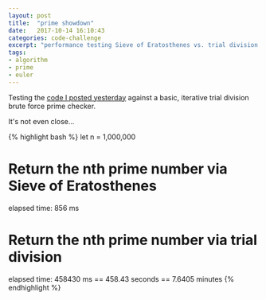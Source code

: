 ```yaml
---
layout: post
title:  "prime showdown"
date:   2017-10-14 16:10:43
categories: code-challenge
excerpt: "performance testing Sieve of Eratosthenes vs. trial division when finding the nth prime in scala"
tags:
- algorithm
- prime
- euler
---
```


Testing the [code I posted yesterday](/code-challenge/2017/10/13/nth-prime.html) against a basic, iterative trial division brute force prime checker.

It's not even close...

{% highlight bash %}
let n = 1,000,000

# Return the nth prime number via Sieve of Eratosthenes
elapsed time: 856 ms

# Return the nth prime number via trial division
elapsed time: 458430 ms == 458.43 seconds == 7.6405 minutes
{% endhighlight %}
